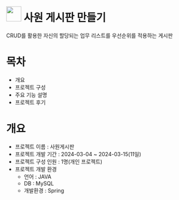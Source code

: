 # <img src="https://github.com/koyuhjkl123/portfolio/assets/94844952/42c3324c-69a1-477e-a6b9-ba68dd1f85fd" width="40" height="40"/> 사원 게시판 만들기

CRUD를 활용한 자신의 할당되는 업무 리스트를 우선순위를 적용하는 게시판

# 목차
- 개요
- 프로젝트 구성
- 주요 기능 설명
- 프로젝트 후기

# 개요
* 프로젝트 이름 : 사원게시판
* 프로젝트 개발 기간 : 2024-03-04 ~ 2024-03-15(11일)
* 프로젝트 구성 인원 : 1명(개인 프로젝트)
* 프로젝트 개발 환경
  * 언어 : JAVA
  * DB : MySQL
  * 개발환경 : Spring
